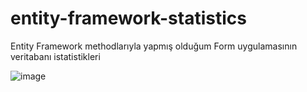 # entity-framework-statistics

 Entity Framework methodlarıyla yapmış olduğum Form uygulamasının veritabanı istatistikleri
 
 ![image](https://github.com/user-attachments/assets/79fbd122-3355-4f01-9611-d4c17f13e73a)

